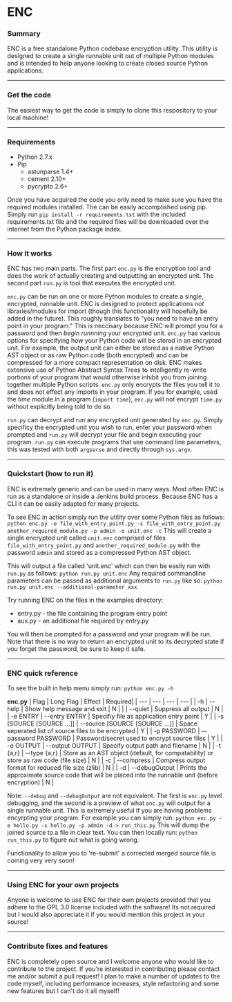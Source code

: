 # ENC

### Summary
ENC is a free standalone Python codebase encryption utility. This utility is designed to create a single runnable unit out of multiple Python modules and is intended to help anyone looking to create closed source Python applications.

---
### Get the code
The easiest way to get the code is simply to clone this respository to your local machine!

---
### Requirements
- Python 2.7.x
- Pip
	- astunparse 1.4+
	- cement 2.10+
	- pycrypto 2.6+

Once you have acquired the code you only need to make sure you have the required modules installed. The can be easily accomplished using pip. Simply run `pip install -r requirements.txt` with the included requirements.txt file and the required files will be downloaded over the internet from the Python package index. 

---
### How it works

ENC has two main parts. The first part `enc.py` is the encryption tool and does the work of actually creating and outputting an encrypted unit. The second part `run.py` is tool that executes the encrypted unit.

`enc.py` can be run on one or more Python modules to create a single, encrypted, runnable unit. ENC is designed to protect applications *not* libraries/modules for import (though this functionality will hopefully be added in the future). This roughly translates to "you need to have an entry point in your program." This is neccisary because ENC will prompt you for a password and then *begin runnning* your encrypted unit. `enc.py` has various options for specifying how your Python code will be stored in an encrypted unit. For example, the output unit can either be stored as a native Python AST object or as raw Python code (both encrypted) and can be compressed for a more compact representation on disk. ENC makes extensive use of Python Abstract Syntax Trees to intelligently re-write portions of your program that would otherwise inhibit you from joining together multiple Python scripts. `enc.py` only encrypts the files you tell it to and does not effect any imports in your program. If you for example, used the *time* module in a program (`import time`), `enc.py` will not encrypt `time.py` without explicitly being told to do so.

`run.py` can decrypt and run any encrypted unit generated by `enc.py`. Simply specificy the encrypted unit you wish to run, enter your password when prompted and `run.py` will decrypt your file and begin executing your program. `run.py` can execute programs that use command line parameters, this was tested with both `argparse` and directly through `sys.argv`.

---
### Quickstart (how to run it)

ENC is extremely generic and can be used in many ways. Most often ENC is run as a standalone or inside a Jenkins build process. Because ENC has a CLI it can be easily adapted for many projects.

To see ENC in action simply run the utility over some Python files as follows:
`python enc.py -e file_with_entry_point.py -s file_with_entry_point.py another_required_module.py -p admin -o unit.enc -c`
This will create a single encrypted unit called `unit.enc` comprised of files `file_with_entry_point.py` and `another_required_module.py` with the password `admin` and stored as a compressed Python AST object.

This will output a file called 'unit.enc' which can then be easily run with `run.py` as follows:
`python run.py unit.enc`
Any required commandline parameters can be passed as additional arguments to `run.py` like so:
`python run.py unit.enc --additional-parameter xxx`

Try running ENC on the files in the examples directory:
- entry.py - the file containing the program entry point
- aux.py - an additional file required by entry.py

You will then be prompted for a password and your program will be run. Note that there is no way to return an encrypted unit to its decrypted state if you forget the password, be sure to keep it safe.

---
### ENC quick reference

To see the built in help menu simply run:
`python enc.py -h`

**enc.py**
| Flag | Long Flag | Effect | Required|
| --- | --- | --- | --- |
| -h | --help | Show help message and exit | N |
| | --quiet | Suppress all output | N |
| -e ENTRY | --entry ENTRY | Specifiy file as application entry point | Y |
| -s [SOURCE [SOURCE ...]] | --source [SOURCE [SOURCE ...]] | Space seperated list of source files to be encrypted | Y |
| -p PASSWORD | --password PASSWORD | Password/secret used to encrypt source files | Y |
| -o OUTPUT | --output OUTPUT | Specify output path and filename | N |
| -t {a,r} | --type {a,r} | Store as an AST object (default, for compatability) or store as raw code (file size) | N |
| -c | --compress | Compress output format for reduced file size (zlib) | N |
| -d | --debugOutput | Prints the approximate source code that will be placed into the runnable unit (before encryption) | N |

Note: `--debug` and `--debugOutput` are not equivalent. The first is `enc.py` level debugging, and the second is a preview of what `enc.py` will output for a single runnable unit. This is extremely useful if you are having problems encyrpting your program. For example you can simply run:
`python enc.py -e hello.py -s hello.py -p admin -d > run_this.py`
This will dump the joined source to a file in clear text. You can then locally run:
`python run_this.py` to figure out what is going wrong. 

Functionality to allow you to 're-submit' a corrected merged source file is coming very very soon!

---
### Using ENC for your own projects
Anyone is welcome to use ENC for their own projects provided that you adhere to the GPL 3.0 license included with the software! Its not required but I would also appreciate it if you would mention this project in your source!

---
### Contribute fixes and features
ENC is completely open source and I welcome anyone who would like to contribute to the project. If you're interested in contributing please contact me and/or submit a pull request! I plan to make a number of updates to the code myself, including performance increases, style refactoring and some new features but I can't do it all myself!